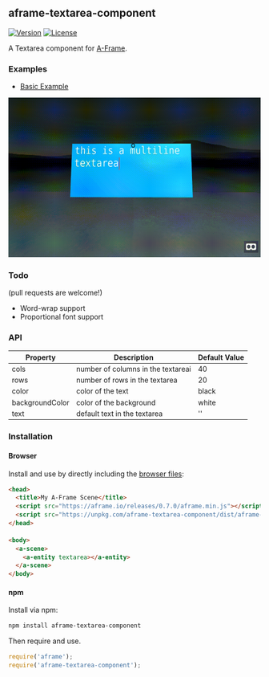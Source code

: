 ## aframe-textarea-component

[![Version](http://img.shields.io/npm/v/aframe-textarea-component.svg?style=flat-square)](https://npmjs.org/package/aframe-textarea-component)
[![License](http://img.shields.io/npm/l/aframe-textarea-component.svg?style=flat-square)](https://npmjs.org/package/aframe-textarea-component)

A Textarea component for [A-Frame](https://aframe.io).

### Examples

- [Basic Example](https://brianpeiris.github.io/aframe-textarea-component/)

![](demo.gif)

### Todo

(pull requests are welcome!)

- Word-wrap support
- Proportional font support

### API

| Property | Description | Default Value |
| -------- | ----------- | ------------- |
| cols            | number of columns in the textareai  | 40    |
| rows            | number of rows in the textarea      | 20    |
| color           | color of the text                   | black |
| backgroundColor | color of the background             | white |
| text            | default text in the textarea        | ''    |

### Installation

#### Browser

Install and use by directly including the [browser files](dist):

```html
<head>
  <title>My A-Frame Scene</title>
  <script src="https://aframe.io/releases/0.7.0/aframe.min.js"></script>
  <script src="https://unpkg.com/aframe-textarea-component/dist/aframe-textarea-component.min.js"></script>
</head>

<body>
  <a-scene>
    <a-entity textarea></a-entity>
  </a-scene>
</body>
```

<!-- If component is accepted to the Registry, uncomment this. -->
<!--
Or with [angle](https://npmjs.com/package/angle/), you can install the proper
version of the component straight into your HTML file, respective to your
version of A-Frame:

```sh
angle install aframe-textarea-component
```
-->

#### npm

Install via npm:

```bash
npm install aframe-textarea-component
```

Then require and use.

```js
require('aframe');
require('aframe-textarea-component');
```
